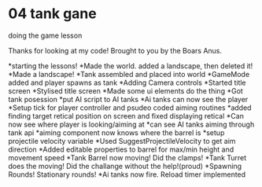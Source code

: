 # 04 tank gane

doing the game lesson

Thanks for looking at my code! Brought to you by the Boars Anus.

*starting the lessons!
*Made the world. added a landscape, then deleted it!
*Made a landscape!
*Tank assembled and placed into world
*GameMode added and player spawns as tank
*Adding Camera controls
*Started title screen
*Stylised title screen
*Made some ui elements do the thing
*Got tank posession
*put AI script to AI tanks
*Ai tanks can now see the player
*Setup tick for player controller and psudeo coded aiming routines
*added finding target retical position on screen and fixed displaying retical
*Can now see where player is looking/aiming at
*can see AI tanks aiming through tank api
*aiming component now knows where the barrel is
*setup projectile velocity variable
*Used SuggestProjectileVelocity to get aim direction
*Added editable properties to barrel for max/min height and movement speed
*Tank Barrel now moving! Did the clamps!
*Tank Turret does the moving! Did the challange without the help!(proud)
*Spawning Rounds! Stationary rounds!
*Ai tanks now fire. Reload timer implemented